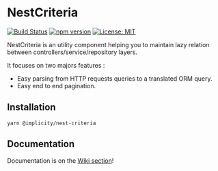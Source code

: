 # NestCriteria  

[![Build Status](https://travis-ci.org/implicity-healthcare/nest-criteria.svg?branch=master)](https://travis-ci.org/implicity-healthcare/nest-criteria)
[![npm version](https://badge.fury.io/js/%40implicity%2Fnest-criteria.svg)](https://badge.fury.io/js/%40implicity%2Fnest-criteria)
[![License: MIT](https://img.shields.io/badge/License-MIT-yellow.svg)](https://github.com/implicity-healthcare/nest-criteria/blob/master/LICENSE)

NestCriteria is an utility component helping you to maintain lazy relation between controllers/service/repository layers.  

It focuses on two majors features :
 - Easy parsing from HTTP requests queries to a translated ORM query.
 - Easy end to end pagination.

## Installation
```
yarn @implicity/nest-criteria
```

## Documentation
Documentation is on the [Wiki section](https://github.com/implicity-healthcare/nest-criteria/wiki)!

